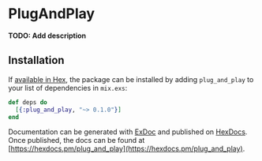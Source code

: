 # PlugAndPlay

**TODO: Add description**

## Installation

If [available in Hex](https://hex.pm/docs/publish), the package can be installed
by adding `plug_and_play` to your list of dependencies in `mix.exs`:

```elixir
def deps do
  [{:plug_and_play, "~> 0.1.0"}]
end
```

Documentation can be generated with [ExDoc](https://github.com/elixir-lang/ex_doc)
and published on [HexDocs](https://hexdocs.pm). Once published, the docs can
be found at [https://hexdocs.pm/plug_and_play](https://hexdocs.pm/plug_and_play).

